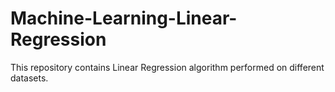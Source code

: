 # Machine-Learning-Linear-Regression
This repository contains Linear Regression algorithm performed on different datasets.
